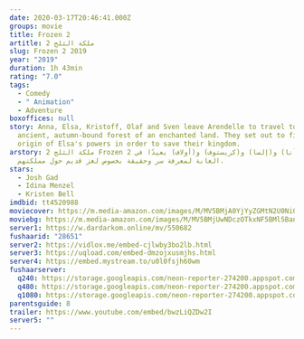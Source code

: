 ```yaml
---
date: 2020-03-17T20:46:41.000Z
groups: movie
title: Frozen 2
artitle: ملكة الثلج 2
slug: Frozen 2 2019
year: "2019"
duration: 1h 43min
rating: "7.0"
tags:
  - Comedy
  - " Animation"
  - Adventure
boxoffices: null
story: Anna, Elsa, Kristoff, Olaf and Sven leave Arendelle to travel to an
  ancient, autumn-bound forest of an enchanted land. They set out to find the
  origin of Elsa's powers in order to save their kingdom.
arstory: ملكة الثلج 2 Frozen 2 تذهب (آنا) و(إلسا) و(كريستوف) و(أولاف) بعيدًا في
  الغابة لمعرفة سر وحقيقة بخصوص لغز قديم حول مملكتهم.
stars:
  - Josh Gad
  - Idina Menzel
  - Kristen Bell
imdbid: tt4520988
moviecover: https://m.media-amazon.com/images/M/MV5BMjA0YjYyZGMtN2U0Ni00YmY4LWJkZTItYTMyMjY3NGYyMTJkXkEyXkFqcGdeQXVyNDg4NjY5OTQ@._V1_SY1000_SX675_AL_.jpg
moviebg: https://m.media-amazon.com/images/M/MV5BMjUwNDczOTkxNF5BMl5BanBnXkFtZTgwNTgxOTE0NzM@._V1_SX1777_CR0,0,1777,998_AL_.jpg
server1: https://w.dardarkom.online/mv/550682
fushaarid: "28651"
server2: https://vidlox.me/embed-cjlwby3bo2lb.html
server3: https://uqload.com/embed-dmzojxusmjhs.html
server4: https://embed.mystream.to/u0l0fsjh60wm
fushaarserver:
  q240: https://storage.googleapis.com/neon-reporter-274200.appspot.com/fushaar/media/28651/28651-240p.mp4
  q480: https://storage.googleapis.com/neon-reporter-274200.appspot.com/fushaar/media/28651/28651-480p.mp4
  q1080: https://storage.googleapis.com/neon-reporter-274200.appspot.com/fushaar/media/28651/28651.mp4
parentsguide: 8
trailer: https://www.youtube.com/embed/bwzLiQZDw2I
server5: ""
---
```

